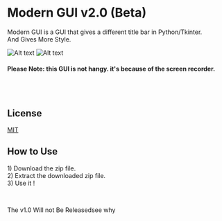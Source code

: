 # Modern GUI v2.0 (Beta)

Modern GUI is a GUI that gives a different title bar in Python/Tkinter.  
And Gives More Style.

![Alt text](https://i.ibb.co/RPvw6pz/Modern-GUI-v2-0-Beta.png "Screenshot of Modern GUI v2.0 (Beta)")
![Alt text](https://i.ibb.co/fNbCSNW/Modern-GUI-v2-0-Beta-GIF.gif "GIF of Modern GUI v2.0 (Beta)")
#### Please Note: this GUI is not hangy. it's because of the screen recorder.
<br>
<br>

## License
[MIT](https://github.com/sancho1952007/Modern-GUI-v2.0-Beta-/blob/main/LICENCE.txt)

## How to Use
<p>
1) Download the zip file.<br>
2) Extract the downloaded zip file.<br>
3) Use it !<br>
  </p>
  <br>
<p>The v1.0 Will not Be Released</a>see why</p>
